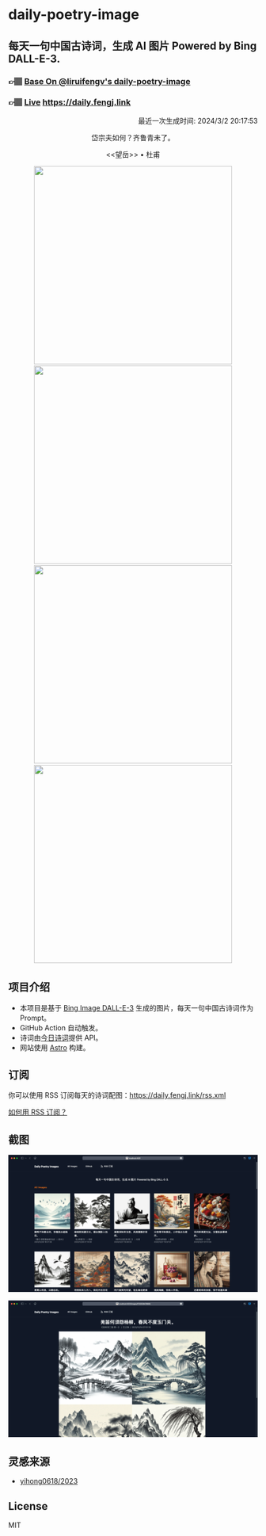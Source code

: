 
# daily-poetry-image

## 每天一句中国古诗词，生成 AI 图片 Powered by Bing DALL-E-3.

### 👉🏽 [Base On @liruifengv's daily-poetry-image](https://github.com/liruifengv/daily-poetry-image)

### 👉🏽 [Live](https://daily.fengj.link) https://daily.fengj.link

<p align="right">
  最近一次生成时间: 2024/3/2 20:17:53
</p>
<p align="center">
岱宗夫如何？齐鲁青未了。
</p>
<p align="center">
<<望岳>> • 杜甫
</p>
<p align="center">
<img src="https://tse1.mm.bing.net/th/id/OIG3.1Yyr6han_C4VTIV5_u7U" height="400" width="400" />
<img src="https://tse3.mm.bing.net/th/id/OIG3.lFnxC2wmeKpCTGoOeAdC" height="400" width="400" />
<img src="https://tse3.mm.bing.net/th/id/OIG3.kacSwrLMD4SJqFNZGWwA" height="400" width="400" />
<img src="https://tse1.mm.bing.net/th/id/OIG3.5ac4cKvYtRbqtwSU_OMO" height="400" width="400" />
</p>

## 项目介绍

-   本项目是基于 [Bing Image DALL-E-3](https://www.bing.com/images/create) 生成的图片，每天一句中国古诗词作为 Prompt。
-   GitHub Action 自动触发。
-   诗词由[今日诗词](https://www.jinrishici.com/)提供 API。
-   网站使用 [Astro](https://astro.build) 构建。

## 订阅

你可以使用 RSS 订阅每天的诗词配图：https://daily.fengj.link/rss.xml

[如何用 RSS 订阅？](https://zhuanlan.zhihu.com/p/55026716)

## 截图

![图片列表](./screenshots/Snipaste_2023-12-28_21-00-26.png)

![图片详情](./screenshots/Snipaste_2023-12-28_21-00-53.png)

## 灵感来源

-   [yihong0618/2023](https://github.com/yihong0618/2023)

## License

MIT
